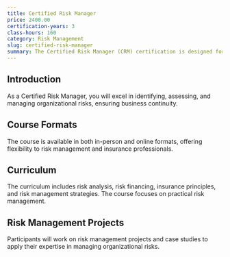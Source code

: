 ```yaml
---
title: Certified Risk Manager
price: 2400.00
certification-years: 3
class-hours: 160
category: Risk Management
slug: certified-risk-manager
summary: The Certified Risk Manager (CRM) certification is designed for professionals in risk management and insurance roles. This comprehensive course covers risk analysis, risk financing, and insurance principles. It equips candidates with the skills needed to identify, assess, and manage organizational risks effectively.
---
```


## Introduction

As a Certified Risk Manager, you will excel in identifying, assessing, and managing organizational risks, ensuring business continuity.

## Course Formats

The course is available in both in-person and online formats, offering flexibility to risk management and insurance professionals.

## Curriculum

The curriculum includes risk analysis, risk financing, insurance principles, and risk management strategies. The course focuses on practical risk management.

## Risk Management Projects

Participants will work on risk management projects and case studies to apply their expertise in managing organizational risks.


